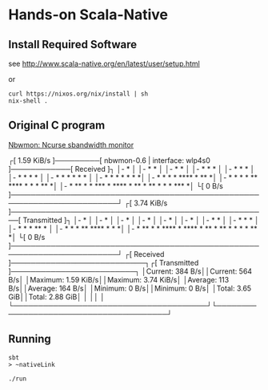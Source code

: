 # Hands-on Scala-Native

## Install Required Software

see http://www.scala-native.org/en/latest/user/setup.html

or

```
curl https://nixos.org/nix/install | sh
nix-shell .
```

## Original C program

[Nbwmon: Ncurse sbandwidth monitor](https://github.com/causes-/nbwmon)

┌[ 1.59 KiB/s ]─────────[ nbwmon-0.6 | interface: wlp4s0 ]────────────[ Received ]┐
│-              *                                                                 │
│-              *                                                           *     │
│-              *                                                           *     │
│-              *              *                                            *     │
│-              *              *                                            *     │
│-              *              *            *                               *     │
│-              *          *   *            * *                             *     │
│-              *          *   *            * *                             *    *│
│-              *          *   *   *       ****                         *   **   *│
│-              *   *      *   *   **      **** *           *           *   **   *│
│-              *   **     *   *   ***  *  **** * ** * **   *    *      *  ***   *│
└[ 0 B/s ]────────────────────────────────────────────────────────────────────────┘
┌[ 3.74 KiB/s ]────────────────────────────────────────────────────[ Transmitted ]┐
│-                                          *                                     │
│-                                          *                                     │
│-                                          *                                     │
│-                                          *                                     │
│-                                          *                                     │
│-                                          *                                     │
│-                                          *                               *     │
│-              *                           *                               *     │
│-              *          *   *            **                              *     │
│-              *          *   *   **      ****                         *   *    *│
│-              *   **     *   *   **** *  **** * ** * **   *    *  *   *  **    *│
└[ 0 B/s ]────────────────────────────────────────────────────────────────────────┘
┌[ Received ]───────────────────────────┐┌[ Transmitted ]─────────────────────────┐
│Current:                        384 B/s││Current:                         564 B/s│
│Maximum:                     1.59 KiB/s││Maximum:                      3.74 KiB/s│
│Average:                        113 B/s││Average:                         164 B/s│
│Minimum:                          0 B/s││Minimum:                           0 B/s│
│Total:                         3.65 GiB││Total:                          2.88 GiB│
│                                       ││                                        │
└───────────────────────────────────────┘└────────────────────────────────────────┘

## Running

```
sbt
> ~nativeLink
```

```
./run
```